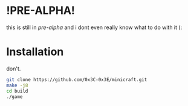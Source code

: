 # !PRE-ALPHA!
this is still in *pre-alpha* and i dont even really know what to do with it (:

# Installation

don't.

```bash
git clone https://github.com/0x3C-0x3E/minicraft.git
make -j8
cd build
./game

```

